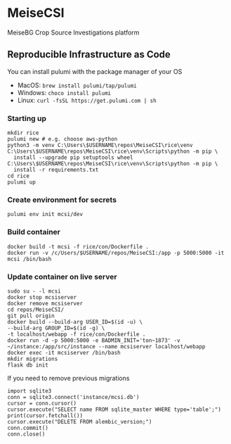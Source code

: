 # MeiseCSI
MeiseBG Crop Source Investigations platform

## Reproducible Infrastructure as Code

You can install pulumi with the package manager of your OS
 - MacOS: `brew install pulumi/tap/pulumi`
 - Windows: `choco install pulumi`
 - Linux: `curl -fsSL https://get.pulumi.com | sh`

### Starting up

    mkdir rice
    pulumi new # e.g. choose aws-python
    python3 -m venv C:\Users\$USERNAME\repos\MeiseCSI\rice\venv
    C:\Users\$USERNAME\repos\MeiseCSI\rice\venv\Scripts\python -m pip \
      install --upgrade pip setuptools wheel
    C:\Users\$USERNAME\repos\MeiseCSI\rice\venv\Scripts\python -m pip \
      install -r requirements.txt
    cd rice
    pulumi up

### Create environment for secrets

    pulumi env init mcsi/dev
    
### Build container

    docker build -t mcsi -f rice/con/Dockerfile .
    docker run -v /c/Users/$USERNAME/repos/MeiseCSI:/app -p 5000:5000 -it mcsi /bin/bash

### Update container on live server

    sudo su - -l mcsi
    docker stop mcsiserver
    docker remove mcsiserver
    cd repos/MeiseCSI/
    git pull origin
    docker build --build-arg USER_ID=$(id -u) \
    --build-arg GROUP_ID=$(id -g) \
    -t localhost/webapp -f rice/con/Dockerfile .
    docker run -d -p 5000:5000 -e BADMIN_INIT='ton~1873' -v
    ~/instance:/app/src/instance --name mcsiserver localhost/webapp
    docker exec -it mcsiserver /bin/bash
    mkdir migrations
    flask db init

If you need to remove previous migrations

    import sqlite3
    conn = sqlite3.connect('instance/mcsi.db')
    cursor = conn.cursor()
    cursor.execute("SELECT name FROM sqlite_master WHERE type='table';")
    print(cursor.fetchall())
    cursor.execute("DELETE FROM alembic_version;")
    conn.commit()
    conn.close()

